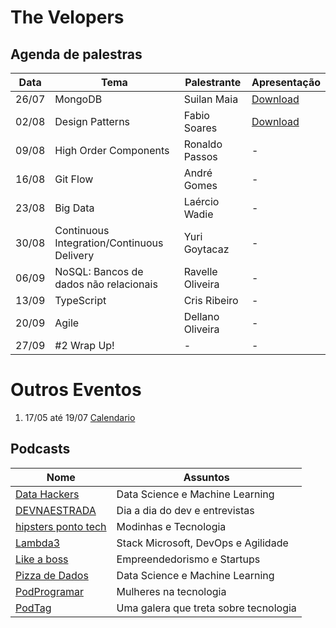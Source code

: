 # The Velopers

## Agenda de palestras

| Data  | Tema                                       | Palestrante      | Apresentação                                                                   |
|-------|--------------------------------------------|------------------|--------------------------------------------------------------------------------|
| 26/07 | MongoDB                                    | Suilan Maia      | [Download](https://drive.google.com/open?id=14dXLoaFKy5_AEQaZj76LHuBGb4BY9CpQ) |
| 02/08 | Design Patterns                            | Fabio Soares     | [Download](https://drive.google.com/open?id=1Ne6PaAg_jqN_MIHRebv_UaPJJRTxfBvp) |
| 09/08 | High Order Components                      | Ronaldo Passos   | - |
| 16/08 | Git Flow                                   | André Gomes      | - |
| 23/08 | Big Data                                   | Laércio Wadie    | - |
| 30/08 | Continuous Integration/Continuous Delivery | Yuri Goytacaz    | - |
| 06/09 | NoSQL: Bancos de dados não relacionais     | Ravelle Oliveira | - |
| 13/09 | TypeScript                                 | Cris Ribeiro     | - |
| 20/09 | Agile                                      | Dellano Oliveira | - |
| 27/09 | #2 Wrap Up!                                | -                | - |

# Outros Eventos

1. 17/05 até 19/07 [Calendario](/eventos/001-ciclo.md)

## Podcasts

| Nome                                                      | Assuntos                               |
|-----------------------------------------------------------|----------------------------------------|
| [Data Hackers](https://datahackers.com.br/podcast)        | Data Science e Machine Learning        |
| [DEVNAESTRADA](https://devnaestrada.com.br/)              | Dia a dia do dev e entrevistas         |
| [hipsters ponto tech](https://hipsters.tech/)             | Modinhas e Tecnologia                  |
| [Lambda3](https://www.lambda3.com.br/tag/podcast/)        | Stack Microsoft, DevOps e Agilidade    |
| [Like a boss](https://www.likeaboss.com.br/)              | Empreendedorismo e Startups            |
| [Pizza de Dados](https://pizzadedados.com/)               | Data Science e Machine Learning        |
| [PodProgramar](https://mundopodcast.com.br/podprogramar/) | Mulheres na tecnologia                 |
| [PodTag](https://podtag.com.br/)                          | Uma galera que treta sobre tecnologia  |
